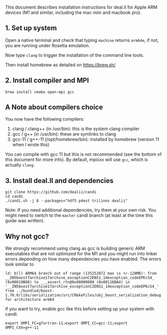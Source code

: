 This document describes installation instructions for deal.II for Apple ARM devices (M1 and similar, including the mac mini and macbook pro).

## 1. Set up system

Open a native terminal and check that typing ``machine`` returns ``arm64e``, if not, you are running under Rosetta emulation. 

Now type ``clang`` to trigger the installation of the command line tools.

Then install homebrew as detailed on https://brew.sh/

## 2. Install compiler and MPI

``brew install cmake open-mpi gcc``

## A Note about compilers choice

You now have the following compilers:
1. clang / clang++ (in /usr/bin): this is the system clang compiler
2. gcc / g++ (in /usr/bin): these are symlinks to clang
3. gcc-11 / g++-11 (/opt/homebrew/bin): installed by homebrew (version 11 when I wrote this)

You can compile with gcc 11 but this is not recommended (see the bottom of this document for more info). By default, mpicxx will use ``gcc``, which is actually ``clang``.

## 3. Install deal.II and dependencies

```
git clone https://github.com/dealii/candi
cd candi
./candi.sh -j 8 --packages="hdf5 p4est trilinos dealii"
```
Note: If you need additional dependencies, try them at your own risk. You might need to switch to the ``master`` candi branch (at least at the time this guide was written).


## Why not gcc?

We strongly recommend using clang as gcc is building generic ARM executables that are not optimized for the M1 and you might run into linker errors depending on how many dependencies you have enabled. The errors look similar to
```
ld: b(l) ARM64 branch out of range (135252872 max is +/-128MB): from __ZN5boost7archive17archive_exceptionC2ENS1_14exception_codeEPKcS4_ (0x00019B08) to ___assert_rtn@0x00000000 (0x08116BA4) in '__ZN5boost7archive17archive_exceptionC2ENS1_14exception_codeEPKcS4_' from ../bundled/boost-1.70.0/libs/serialization/src/CMakeFiles/obj_boost_serialization_debug.dir/archive_exception.cpp.o for architecture arm64
```
If you want to try, enable gcc like this before setting up your system with candi:
```
export OMPI_FC=gfortran-11;export OMPI_CC=gcc-11;export OMPI_CXX=g++-11
```
